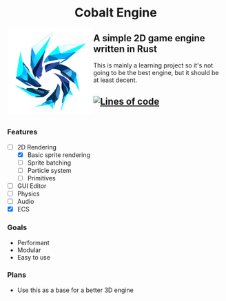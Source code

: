 <h1 align="center">Cobalt Engine</h1>
<img src="./images/logo.png?raw=true" align="left" alt="Cobalt logo" width="200px" height="200px"></img>

## A simple 2D game engine written in Rust

This is mainly a learning project so it's not going to be the best engine, but it should be at least decent.

[![Lines of code](https://tokei.rs/b1/github/AHL00/Cobalt?category=code)](https://github.com/AHL00/Cobalt)
<br></br>
---

### Features

- [ ] 2D Rendering
  - [X] Basic sprite rendering
  - [ ] Sprite batching
  - [ ] Particle system
  - [ ] Primitives
- [ ] GUI Editor
- [ ] Physics
- [ ] Audio
- [X] ECS

### Goals

- Performant
- Modular
- Easy to use

### Plans

- Use this as a base for a better 3D engine